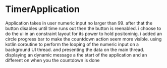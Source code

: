 # TimerApplication

Application takes in user numeric input no larger than 99. after that the button disables until time runs out then the button is reenabled. 
i choose to do the ui in an constraint layout for its power to hold positoninig. i added an circle progress bar to make the countdown action seem more visible.
using kotlin coroutine to perform the looping of the numeric input on a background UI thread. and presenting the data on the main thread. displaying an dynamic
message a the start of the application and an different on when you the countdown is done
